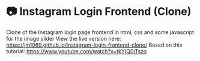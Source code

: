 # 📷 Instagram Login Frontend (Clone)
Clone of the Instagram login page frontend in html, css and some javascript for the image slider
View the live version here: https://jm1069.github.io/instagram-login-frontend-clone/
Based on this tutorial: https://www.youtube.com/watch?v=tkYIQ0iTszo
